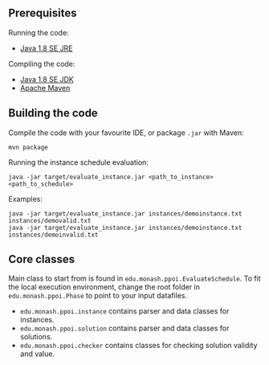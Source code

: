 ## Prerequisites

Running the code:
 - [Java 1.8 SE JRE](https://www.oracle.com/au/java/technologies/javase-jre8-downloads.html)

Compiling the code:
 - [Java 1.8 SE JDK](https://www.oracle.com/au/java/technologies/javase/javase-jdk8-downloads.html)
 - [Apache Maven](https://maven.apache.org/download.cgi)


## Building the code

Compile the code with your favourite IDE, or package `.jar` with Maven:

    mvn package

Running the instance schedule evaluation:

    java -jar target/evaluate_instance.jar <path_to_instance> <path_to_schedule>

Examples:

    java -jar target/evaluate_instance.jar instances/demoinstance.txt instances/demovalid.txt
    java -jar target/evaluate_instance.jar instances/demoinstance.txt instances/demoinvalid.txt


## Core classes

Main class to start from is found in `edu.monash.ppoi.EvaluateSchedule`. To fit the
local execution environment, change the root folder in `edu.monash.ppoi.Phase` to point
to your input datafiles.

  * `edu.monash.ppoi.instance` contains parser and data classes for instances.
  * `edu.monash.ppoi.solution` contains parser and data classes for solutions.
  * `edu.monash.ppoi.checker` contains classes for checking solution validity and value.
